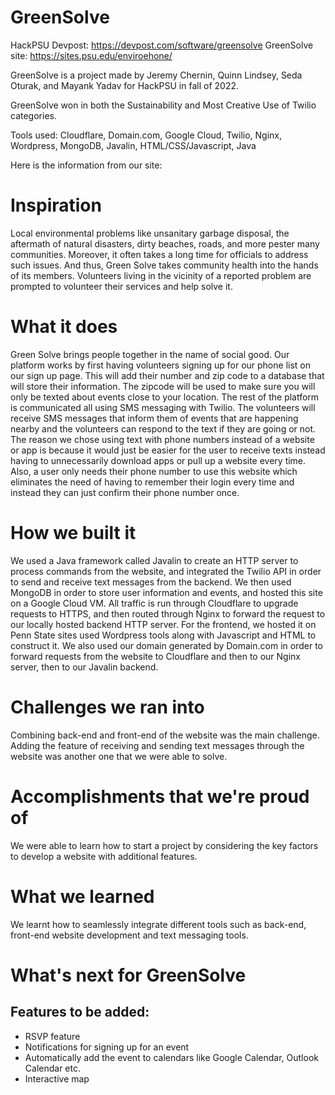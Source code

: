 # GreenSolve

HackPSU Devpost: https://devpost.com/software/greensolve
GreenSolve site: https://sites.psu.edu/enviroehone/

GreenSolve is a project made by Jeremy Chernin, Quinn Lindsey, Seda Oturak, and Mayank Yadav for HackPSU in fall of 2022.

GreenSolve won in both the Sustainability and Most Creative Use of Twilio categories.

Tools used: Cloudflare, Domain.com, Google Cloud, Twilio, Nginx, Wordpress, MongoDB, Javalin, HTML/CSS/Javascript, Java

Here is the information from our site:

# Inspiration
Local environmental problems like unsanitary garbage disposal, the aftermath of natural disasters, dirty beaches, roads, and more pester many communities. Moreover, it often takes a long time for officials to address such issues. And thus, Green Solve takes community health into the hands of its members. Volunteers living in the vicinity of a reported problem are prompted to volunteer their services and help solve it. 

# What it does
Green Solve brings people together in the name of social good. Our platform works by first having volunteers signing up for our phone list on our sign up page. This will add their number and zip code to a database that will store their information. The zipcode will be used to make sure you will only be texted about events close to your location. The rest of the platform is communicated all using SMS messaging with Twilio. The volunteers will receive SMS messages that inform them of events that are happening nearby and the volunteers can respond to the text if they are going or not. The reason we chose using text with phone numbers instead of a website or app is because it would just be easier for the user to receive texts instead having to unnecessarily download apps or pull up a website every time. Also, a user only needs their phone number to use this website which eliminates the need of having to remember their login every time and instead they can just confirm their phone number once.

# How we built it
We used a Java framework called Javalin to create an HTTP server to process commands from the website, and integrated the Twilio API in order to send and receive text messages from the backend. We then used MongoDB in order to store user information and events, and hosted this site on a Google Cloud VM. All traffic is run through Cloudflare to upgrade requests to HTTPS, and then routed through Nginx to forward the request to our locally hosted backend HTTP server. For the frontend, we hosted it on Penn State sites used Wordpress tools along with Javascript and HTML to construct it. We also used our domain generated by Domain.com in order to forward requests from the website to Cloudflare and then to our Nginx server, then to our Javalin backend.

# Challenges we ran into
Combining back-end and front-end of the website was the main challenge. Adding the feature of receiving and sending text messages through the website was another one that we were able to solve.

# Accomplishments that we're proud of
We were able to learn how to start a project by considering the key factors to develop a website with additional features. 

# What we learned
We learnt how to seamlessly integrate different tools such as back-end, front-end website development and text messaging tools.

# What's next for GreenSolve
## Features to be added:
- RSVP feature
- Notifications for signing up for an event
- Automatically add the event to calendars like Google Calendar, Outlook Calendar etc.
- Interactive map